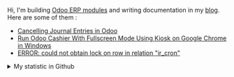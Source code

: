 Hi, I'm building [Odoo ERP modules](https://apps.odoo.com/apps/browse?repo_maintainer_id=276647) and writing documentation in my [blog](https://blog.altela.net). Here are some of them :
<!-- BLOG-POST-LIST:START -->
- [Cancelling Journal Entries in Odoo](https://blog.altela.net/2023/01/cancelling-journal-entries-in-odoo.html)
- [Run Odoo Cashier With Fullscreen Mode Using Kiosk on Google Chrome in Windows](https://blog.altela.net/2023/01/run-odoo-cashier-with-fullscreen-mode.html)
- [ERROR:  could not obtain lock on row in relation &quot;ir_cron&quot;](https://blog.altela.net/2023/01/error-could-not-obtain-lock-on-row-in.html)
<!-- BLOG-POST-LIST:END -->


<details>
    <summary>My statistic in Github</summary>
<div>

<img height="154" src="https://github-readme-stats.vercel.app/api?username=altela&count_private=true&theme=github_dark&hide_border=true&show_icons=true&include_all_commits=true&hide_rank=false&custom_title=Activity%20On%20GitHub" />
  
<img height="154" src="https://github-readme-stats.vercel.app/api/top-langs/?username=altela&layout=compact&theme=github_dark&&langs_count=10&hide_border=true&custom_title=Repository's%20Composition%20Languages" />
</div>
    
<!--START_SECTION:waka-->

```text
Python             2 hrs 20 mins   ████████████░░░░░░░░░░░░░   47.65 %
XML                1 hr 54 mins    █████████▓░░░░░░░░░░░░░░░   38.81 %
CSS                33 mins         ███░░░░░░░░░░░░░░░░░░░░░░   11.38 %
HTML               5 mins          ▒░░░░░░░░░░░░░░░░░░░░░░░░   01.96 %
JavaScript         0 secs          ░░░░░░░░░░░░░░░░░░░░░░░░░   00.09 %
Text               0 secs          ░░░░░░░░░░░░░░░░░░░░░░░░░   00.06 %
```

<!--END_SECTION:waka-->

</details>

<!-- Waka documentation : https://medium.com/@JakenH/show-off-your-coding-stats-on-your-github-profile-using-wakatime-ce3ceb1063b5 -->
